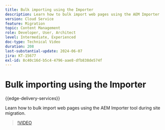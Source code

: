 ```yaml
---
title: Bulk importing using the Importer
description: Learn how to bulk import web pages using the AEM Importer tool during site migration.
version: Cloud Service
feature: Migration
topic: Content Management
role: Developer, User, Architect
level: Intermediate, Experienced
doc-type: Technical Video
duration: 208
last-substantial-update: 2024-06-07
jira: KT-15677
exl-id: 8c40c16d-b5c4-4796-aae8-dfb838de574f
---
```

# Bulk importing using the Importer

{{edge-delivery-services}}

Learn how to bulk import web pages using the AEM Importer tool during site migration.

>[!VIDEO](https://video.tv.adobe.com/v/3429597/?learn=on)
